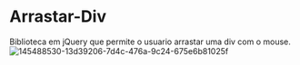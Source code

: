 # Arrastar-Div
Biblioteca em jQuery que permite o usuario arrastar uma div com o mouse.
![145488530-13d39206-7d4c-476a-9c24-675e6b81025f](https://user-images.githubusercontent.com/99426704/153489779-9edbc652-0b51-406f-9b60-3f9547ba67f3.jpg)
